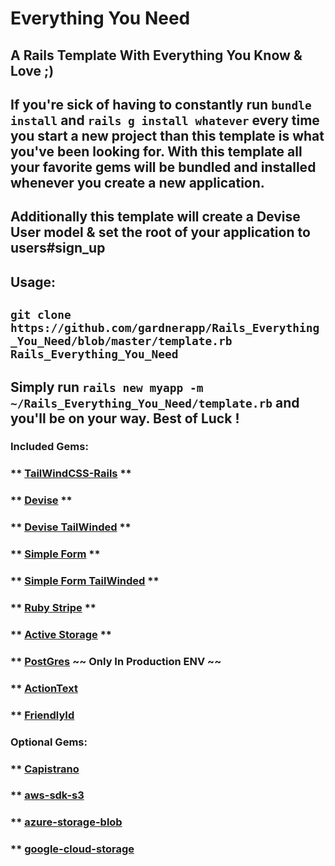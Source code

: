 # Everything You Need
## A Rails Template With Everything You Know & Love ;)

## If you're sick of having to constantly run `bundle install` and `rails g install whatever` every time you start a new project than this template is what you've been looking for. With this template all your favorite gems will be bundled and installed whenever you create a new application.

## Additionally this template will create a Devise User model & set the root of your application to users#sign_up

## Usage:
## `git clone https://github.com/gardnerapp/Rails_Everything_You_Need/blob/master/template.rb Rails_Everything_You_Need`
## Simply run `rails new myapp -m ~/Rails_Everything_You_Need/template.rb` and you'll be on your way. Best of Luck !

### Included Gems:

### ** [TailWindCSS-Rails](https://github.com/rails/tailwindcss-rails) **

### ** [Devise](https://github.com/heartcombo/devise) **

### ** [Devise TailWinded](https://github.com/esmale/devise-tailwinded) **

### ** [Simple Form](https://github.com/heartcombo/simple_form) **

### ** [Simple Form TailWinded](https://github.com/tarellel/simple_form-tailwind) **

### ** [Ruby Stripe](https://github.com/stripe/stripe-ruby) **

### ** [Active Storage](https://edgeguides.rubyonrails.org/active_storage_overview.html) **

### ** [PostGres](https://github.com/ged/ruby-pg) ~~ Only In Production ENV ~~

### ** [ActionText](https://edgeguides.rubyonrails.org/action_text_overview.html)

### ** [FriendlyId](https://github.com/norman/friendly_id/)

### Optional Gems:

### ** [Capistrano](https://capistranorb.com/documentation/overview/what-is-capistrano/)

### ** [aws-sdk-s3](https://github.com/aws/aws-sdk-ruby)

### ** [azure-storage-blob](https://github.com/Azure/azure-storage-ruby)

### ** [google-cloud-storage](https://github.com/googleapis/google-cloud-ruby)
